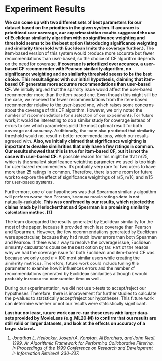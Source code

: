 # Experiment Results
__We can come up with two different sets of best parameters for our dataset based on the priorities in the given system. If accuracy is prioritized over coverage, our
experimentation results suggested the use of Euclidean similarity algorithm with no significance weighting and threshold seems to be the best option (Introducing
significance weighting and similarity threshold with Euclidean limits the coverage further.).__ The item-based version of this system would produce more accurate
but fewer recommendations than user-based, so the choice of CF algorithm depends on the need for coverage. __If coverage is prioritized over accuracy, a user-based CF
recommender with Pearson similarity algorithm, no significance weighting and no similarity threshold seems to be the best choice.__
__This result aligned with our initial hypothesis, claiming that item-based CF generates more accurate recommendations than user-based CF.__ We initially argued
that the sparsity issue would affect the user-based recommender more than the item-based one. Even though this might still be the case, we received far fewer
recommendations from the item-based recommender relative to the user-based one, which raises some concerns about the coverage of this CF algorithm. However, we only
noted the number of recommendations for a selection of our experiments. For future work, it would be interesting to do a similar study for coverage instead of
errors to see which parameters yield the most optimal result for both coverage and accuracy. Additionally, the team also predicted that similarity threshold would
not result in better recommendations, which our results agreeed with. __Also, we initially claimed that significance weighting is important to devalue similarities
that only have a few ratings in common. Our results showed that this is true for item-based CF, but it is not the case with user-based CF.__ A possible reason for
this might be that n/25, which is the smallest significance weighting parameter we used, is too high for user-based recommenders. It’s probably very rare for two
users to have more than 25 ratings in common. Therefore, there is some room for future work to explore the effect of significance weightings of n/5, n/10, and n/15
for user-based systems.

Furthermore, one of our hypotheses was that Spearman similarity algorithm will perform worse than Pearson, because movie ratings data is not naturally-rankable.
__This was confirmed by our results, which rejected the claims made by Herlocker that said Spearman is a promising similarity calculation method. [1]__

The team disregarded the results generated by Euclidean similarity for the most of the paper, because it provided much less coverage than Pearson and Spearman.
However, the few recommendations generated by Euclidean were spectacular, because they had much lower errors than both Spearman and Pearson. If there was a way to
resolve the coverage issue, Euclidean similarity calculations could be the best option by far. Part of the reason why we had the coverage issue for both Euclidean
and item-based CF was because we only used 𝑛 = 100 most similar users while creating the similarity matrices. Therefore, future work could include tuning this
parameter to examine how it influences errors and the number of recommendations generated by Euclidean similarities although it would probably increase the
computation time as well.

During our experimentation, we did not use t-tests to accept/reject our hypotheses. Therefore, there is improvement for further studies to calculate the p-values to
statistically accept/reject our hypotheses. This future work can determine whether or not our results were statsistically significant.

__Last but not least, future work can re-run these tests with larger data-sets provided by MovieLens (e.g. ML20-M) to confirm that our results are still valid on
larger datasets, and look at the effects on accuracy of a larger dataset.__

1. _Jonathan L. Herlocker, Joseph A. Konstan, Al Borchers, and John Riedl. 1999. An Algorithmic Framework for Performing Collaborative Filtering. In
Proceedings of the 1999 Conference on Research and Development in Information Retrieval. 230–237._
